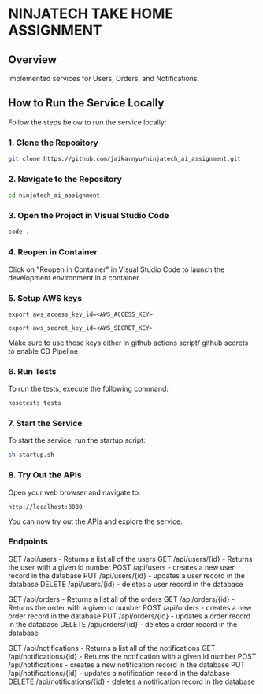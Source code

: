 
# NINJATECH TAKE HOME ASSIGNMENT 

## Overview

Implemented services for Users, Orders, and Notifications.

## How to Run the Service Locally

Follow the steps below to run the service locally:

### 1. Clone the Repository

```bash
git clone https://github.com/jaikarnyu/ninjatech_ai_assignment.git
```

### 2. Navigate to the Repository

```bash
cd ninjatech_ai_assignment
```

### 3. Open the Project in Visual Studio Code

```bash
code .
```

### 4. Reopen in Container

Click on "Reopen in Container" in Visual Studio Code to launch the development environment in a container.

### 5. Setup AWS keys

``` 
export aws_access_key_id=<AWS_ACCESS_KEY>
```
``` 
export aws_secret_key_id=<AWS_SECRET_KEY>
```

Make sure to use these keys either in github actions script/ github secrets to enable CD Pipeline

### 6. Run Tests

To run the tests, execute the following command:

```bash
nosetests tests
```


### 7. Start the Service

To start the service, run the startup script:

```bash
sh startup.sh
```

### 8. Try Out the APIs

Open your web browser and navigate to:

```
http://localhost:8080
```

You can now try out the APIs and explore the service.



### Endpoints

GET /api/users - Returns a list all of the users
GET /api/users/{id} - Returns the user with a given id number
POST /api/users - creates a new user record in the database
PUT /api/users/{id} - updates a user record in the database
DELETE /api/users/{id} - deletes a user record in the database

GET /api/orders - Returns a list all of the orders
GET /api/orders/{id} - Returns the order with a given id number
POST /api/orders - creates a new order record in the database
PUT /api/orders/{id} - updates a order record in the database
DELETE /api/orders/{id} - deletes a order record in the database


GET /api/notifications - Returns a list all of the notifications
GET /api/notifications/{id} - Returns the notification with a given id number
POST /api/notifications - creates a new notification record in the database
PUT /api/notifications/{id} - updates a notification record in the database
DELETE /api/notifications/{id} - deletes a notification record in the database





